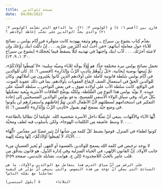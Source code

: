 ```yaml
---
title:  نصيحة للوالدين
date:  04/09/2023
---
```


`قارِن بين (أفسس ٦: ٤) وَ (كولوسي ٣: ٢١). ما الدافع الذي تقدِّمه (كولوسي ٣: ٢١) والذي يحثُّ الوالدين على تجنُّب إغاظة أولادهم ؟`

يقدِّم كِتاب يشوع بن سيراخ ــ وهو وثيقة يهودية كانت متوفّرة في أيّام بولس ــ نصائح للآباء حول معاملة أبنائهم: «مَن أحبَّ ابنَه أكثَرَ مِن ضَرْبِه. . . .  إنْ دلَّلتَ ابنك روَّعَكَ وإن لاعبتَه أحزَنَك. . . .  أدِّب ابنك واجتهدْ في تهذيبه لئلَّا يسقط فيما يُخجلك» (يشوع بن سيراخ ٣٠: ١، ٩، ١٣).

تحمل نصائح بولس نبرة مختلفة جدًّا. هو أوّلًا يوجِّه للآباء وصيَّة سلبية: «لاَ تُغِيظُوا أَوْلاَدَكُمْ»، ثمَّ يُتبعها بوصية إيجابية، «بَلْ رَبُّوهُمْ بِتَأْدِيبِ الرَّبِّ وَإِنْذَارِهِ» (أفسس ٦: ٤). كان للوالدين في أيَّام بولس سُلطة قانونية كاملة على أولادهم الذين كانوا يعُتَبرون مِن أملاكهم. وكان للوالدين الحقّ في استعمال العنف لإيقاع العقوبات بأولادهم، بما في ذلك عقوبة الموت. في الواقع، كانت سلطة الأب على أولاده تفوق ــ في بعض النواحي ــ سلطة السيِّد على عبيده. لا يؤيِّد بولس هذا النوع مِن السُّلطة، ولكنَّه يوضِّح العلاقات الأسَرية ويُعيد تشكيلها بكلِّ جرأة. وفي سياق الولاء الأسمى للمسيح، يدعو بولس الوالدين المسيحيِّين إلى إعادة التفكير في استخدامهم لسطلتهم لأنَّ الأطفال الذين تتمُّ إغاظتهم واستفزازهم لن يكونوا في وضع جيِّد يسمح لهم بقبول «تَأْدِيبِ الرَّبِّ وَإِنْذَارِهِ» (أفسس ٦: ٤).

«أيُّها الآباء والأمَّهات، ينبغي أنْ تمثِّلا داخل الأسرة شخصية الله. عليكما أنْ تطالبا بالطاعة لا وسط عاصفة مِن الكلمات الهوجاء، ولكن بأسلوب فيه لطف ومحبَّة. . . .

«كونوا لطفاء في المنزل. قوموا بضبط كلّ كلمة مِن شأنها أنْ تثير غضبًا غير مقدَّس. ‹أَيُّهَا الآبَاءُ، لاَ تُغِيظُوا أَوْلاَدَكُمْ›، إنَّها وصيَّة إلهية. . .

«لا يوجد ترخيص في كلمة الله يسمح للوالدين بالقسوة أو القهر، أو يُجيز العصيان مِن جانب الأولاد. إنَّ القانون الإلهي، في الحياة المنزلية وفي إدارة الدّول، هو قانون يتدفَّق مِن قلب عامِر بالحبّ اللامحدود» (إلن ج. هوايت، تشايلد غايدنس، صفحة ٢٥٩).

`على الرغم مِن أنَّ سياق الدرس هنا يتعامل مع الوالدين والأولاد، ما هي المبادئ التي يمكن أنْ تؤخذ مِن هذه النصوص، والتي ينبغي أنْ تؤثِّر في كيفية تعاملنا مع بقيَّة الناس؟`

`الثلاثاء       ٥ أيلول (سبتمبر)`